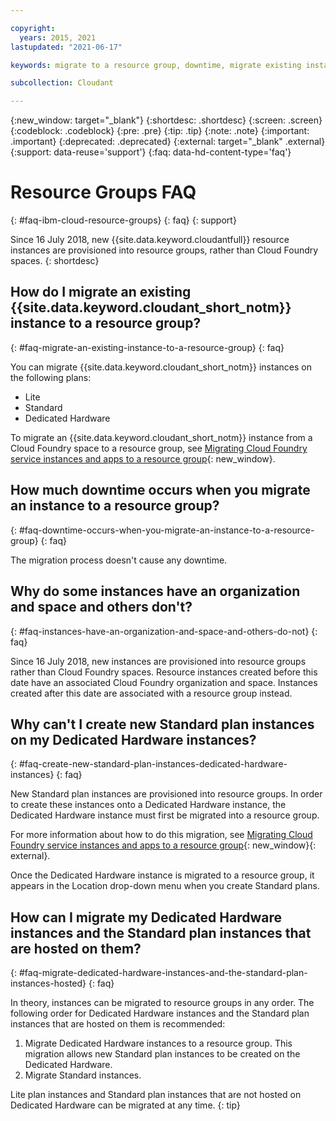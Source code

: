 ```yaml
---

copyright:
  years: 2015, 2021
lastupdated: "2021-06-17"

keywords: migrate to a resource group, downtime, migrate existing instance, organization and space, standard plan, dedicated hardware instance, how to migrate

subcollection: Cloudant

---
```


{:new_window: target="_blank"}
{:shortdesc: .shortdesc}
{:screen: .screen}
{:codeblock: .codeblock}
{:pre: .pre}
{:tip: .tip}
{:note: .note}
{:important: .important}
{:deprecated: .deprecated}
{:external: target="_blank" .external}
{:support: data-reuse='support'}
{:faq: data-hd-content-type='faq'}

<!-- Acrolinx: 2020-12-24 -->

# Resource Groups FAQ
{: #faq-ibm-cloud-resource-groups}
{: faq}
{: support}

Since 16 July 2018, new {{site.data.keyword.cloudantfull}} resource instances are provisioned into resource groups, rather than Cloud Foundry spaces. 
{: shortdesc}

## How do I migrate an existing {{site.data.keyword.cloudant_short_notm}} instance to a resource group?
{: #faq-migrate-an-existing-instance-to-a-resource-group}
{: faq}

You can migrate {{site.data.keyword.cloudant_short_notm}} instances on the following plans:

- Lite
- Standard
- Dedicated Hardware

To migrate an {{site.data.keyword.cloudant_short_notm}} instance from a Cloud Foundry space to a resource group, see [Migrating Cloud Foundry service instances and apps to a resource group](https://cloud.ibm.com/docs/account?topic=account-migrate){: new_window}.

## How much downtime occurs when you migrate an instance to a resource group?
{: #faq-downtime-occurs-when-you-migrate-an-instance-to-a-resource-group}
{: faq}

The migration process doesn't cause any downtime. 

## Why do some instances have an organization and space and others don't?
{: #faq-instances-have-an-organization-and-space-and-others-do-not}
{: faq}

Since 16 July 2018, new instances are provisioned into resource groups
rather than Cloud Foundry spaces. Resource instances created before this date
have an associated Cloud Foundry organization and space. Instances
created after this date are associated with a resource group instead.

## Why can't I create new Standard plan instances on my Dedicated Hardware instances?
{: #faq-create-new-standard-plan-instances-dedicated-hardware-instances}
{: faq}

New Standard plan instances are provisioned into resource groups. In order to
create these instances onto a Dedicated Hardware instance, the Dedicated
Hardware instance must first be migrated into a resource group.

For more information about how to do this migration, see [Migrating Cloud Foundry service instances and apps to a resource group](https://cloud.ibm.com/docs/resources/instance_migration.html#migrate){: new_window}{: external}.

Once the Dedicated Hardware instance is migrated to a resource group, it
appears in the Location drop-down menu when you create Standard plans.

## How can I migrate my Dedicated Hardware instances and the Standard plan instances that are hosted on them?
{: #faq-migrate-dedicated-hardware-instances-and-the-standard-plan-instances-hosted}
{: faq}

In theory, instances can be migrated to resource groups in any order. The following order for Dedicated Hardware instances and
the Standard plan instances that are hosted on them is recommended:

1. Migrate Dedicated Hardware instances to a resource group. This migration allows new Standard plan instances to be created on the Dedicated Hardware.
2. Migrate Standard instances.

Lite plan instances and Standard plan instances that are not hosted on Dedicated Hardware
can be migrated at any time.
{: tip}
